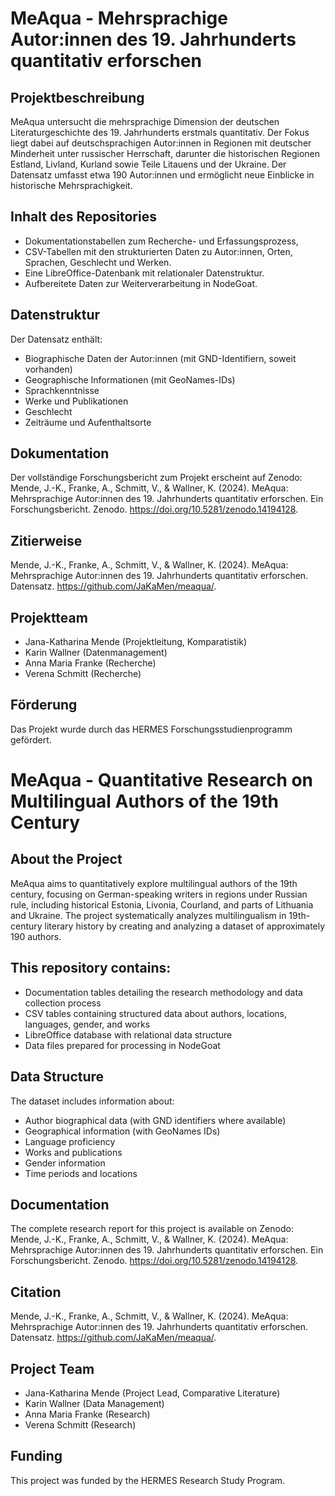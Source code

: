 # MeAqua - Mehrsprachige Autor:innen des 19. Jahrhunderts quantitativ erforschen 

## Projektbeschreibung
MeAqua untersucht die mehrsprachige Dimension der deutschen Literaturgeschichte des 19. Jahrhunderts erstmals quantitativ. Der Fokus liegt dabei auf deutschsprachigen Autor:innen in Regionen mit deutscher Minderheit unter russischer Herrschaft, darunter die historischen Regionen Estland, Livland, Kurland sowie Teile Litauens und der Ukraine. Der Datensatz umfasst etwa 190 Autor:innen und ermöglicht neue Einblicke in historische Mehrsprachigkeit.

## Inhalt des Repositories

- Dokumentationstabellen zum Recherche- und Erfassungsprozess, 
- CSV-Tabellen mit den strukturierten Daten zu Autor:innen, Orten, Sprachen, Geschlecht und Werken. 
- Eine LibreOffice-Datenbank mit relationaler Datenstruktur.
- Aufbereitete Daten zur Weiterverarbeitung in NodeGoat.

## Datenstruktur
Der Datensatz enthält:
- Biographische Daten der Autor:innen (mit GND-Identifiern, soweit vorhanden)
- Geographische Informationen (mit GeoNames-IDs)
- Sprachkenntnisse
- Werke und Publikationen
- Geschlecht
- Zeiträume und Aufenthaltsorte

## Dokumentation
Der vollständige Forschungsbericht zum Projekt erscheint auf Zenodo: 
Mende, J.-K., Franke, A., Schmitt, V., & Wallner, K. (2024). MeAqua: Mehrsprachige Autor:innen des 19. Jahrhunderts quantitativ erforschen. Ein Forschungsbericht. Zenodo. https://doi.org/10.5281/zenodo.14194128.

## Zitierweise
Mende, J.-K., Franke, A., Schmitt, V., & Wallner, K. (2024). MeAqua: Mehrsprachige Autor:innen des 19. Jahrhunderts quantitativ erforschen. Datensatz. https://github.com/JaKaMen/meaqua/.

## Projektteam

- Jana-Katharina Mende (Projektleitung, Komparatistik)
- Karin Wallner (Datenmanagement)
- Anna Maria Franke (Recherche)
- Verena Schmitt (Recherche)
## Förderung
Das Projekt wurde durch das HERMES Forschungsstudienprogramm gefördert.

# MeAqua - Quantitative Research on Multilingual Authors of the 19th Century

## About the Project
MeAqua aims to quantitatively explore multilingual authors of the 19th century, focusing on German-speaking writers in regions under Russian rule, including historical Estonia, Livonia, Courland, and parts of Lithuania and Ukraine. The project systematically analyzes multilingualism in 19th-century literary history by creating and analyzing a dataset of approximately 190 authors.

## This repository contains:

- Documentation tables detailing the research methodology and data collection process
- CSV tables containing structured data about authors, locations, languages, gender, and works
- LibreOffice database with relational data structure
- Data files prepared for processing in NodeGoat

## Data Structure
The dataset includes information about:

- Author biographical data (with GND identifiers where available)
- Geographical information (with GeoNames IDs)
- Language proficiency
- Works and publications
- Gender information
- Time periods and locations

## Documentation
The complete research report for this project is available on Zenodo:
Mende, J.-K., Franke, A., Schmitt, V., & Wallner, K. (2024). MeAqua: Mehrsprachige Autor:innen des 19. Jahrhunderts quantitativ erforschen. Ein Forschungsbericht. Zenodo. https://doi.org/10.5281/zenodo.14194128.

## Citation
Mende, J.-K., Franke, A., Schmitt, V., & Wallner, K. (2024). MeAqua: Mehrsprachige Autor:innen des 19. Jahrhunderts quantitativ erforschen. Datensatz. https://github.com/JaKaMen/meaqua/.

## Project Team
- Jana-Katharina Mende (Project Lead, Comparative Literature)
- Karin Wallner (Data Management)
- Anna Maria Franke (Research)
- Verena Schmitt (Research)

## Funding 
This project was funded by the HERMES Research Study Program.
